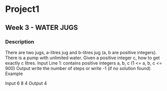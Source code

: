 # Project1
## Week 3 - WATER JUGS
### Description
There are two jugs, a-litres jug and b-litres jug (a, b are positive integers). There is a pump with unlimited water. Given a positive integer c, how to get exactly c litres.
Input
   Line 1: contains positive integers a,   b,  c  (1 <= a, b, c <= 900)
Output
  write the number of steps or write -1 (if no solution found)
Example

Input
6  8  4
Output
4
